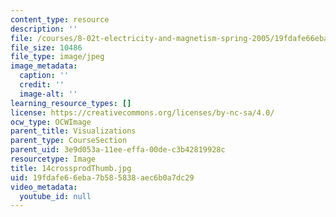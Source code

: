 ```yaml
---
content_type: resource
description: ''
file: /courses/8-02t-electricity-and-magnetism-spring-2005/19fdafe66eba7b585838aec6b0a7dc29_14crossprodThumb.jpg
file_size: 10486
file_type: image/jpeg
image_metadata:
  caption: ''
  credit: ''
  image-alt: ''
learning_resource_types: []
license: https://creativecommons.org/licenses/by-nc-sa/4.0/
ocw_type: OCWImage
parent_title: Visualizations
parent_type: CourseSection
parent_uid: 3e9d053a-11ee-effa-00de-c3b42819928c
resourcetype: Image
title: 14crossprodThumb.jpg
uid: 19fdafe6-6eba-7b58-5838-aec6b0a7dc29
video_metadata:
  youtube_id: null
---
```

